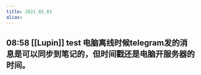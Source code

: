 ```yaml
---
title: 2021_03_03
alias: 
---
```


## 08:58 [[Lupin]] test 电脑离线时候telegram发的消息是可以同步到笔记的，但时间戳还是电脑开服务器的时间。
